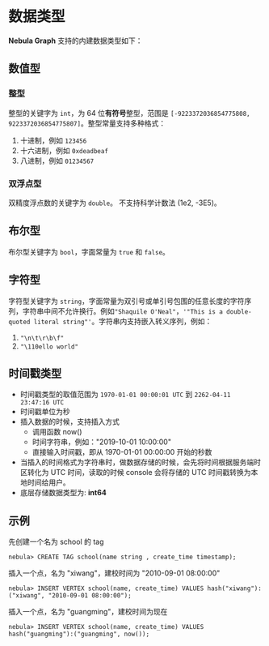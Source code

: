 # 数据类型

**Nebula Graph** 支持的内建数据类型如下：

## 数值型

### 整型

整型的关键字为 `int`，为 64 位**有符号**整型，范围是 `[-9223372036854775808, 9223372036854775807]`。整型常量支持多种格式：

  1. 十进制，例如 `123456`
  2. 十六进制，例如 `0xdeadbeaf`
  3. 八进制，例如 `01234567`

<!-- ### 浮点型

单精度浮点数的关键字为 `float`，且 `float` 仅对 Schema 定义及存储字节数有意义，浮点型字面常量在语法解析以及运算过程中，均被当做双精度浮点数看待。 -->

### 双浮点型

双精度浮点数的关键字为 `double`。 不支持科学计数法 (1e2, -3E5)。

## 布尔型

布尔型关键字为 `bool`，字面常量为 `true` 和 `false`。

## 字符型

字符型关键字为 `string`，字面常量为双引号或单引号包围的任意长度的字符序列，字符串中间不允许换行。例如`"Shaquile O'Neal"`，`'"This is a double-quoted literal string"'`。字符串内支持嵌入转义序列，例如：

  1. `"\n\t\r\b\f"`
  1. `"\110ello world"`

## 时间戳类型

- 时间戳类型的取值范围为 `1970-01-01 00:00:01 UTC` 到 `2262-04-11 23:47:16 UTC`
- 时间戳单位为秒
- 插入数据的时候，支持插入方式
  - 调用函数 now()
  - 时间字符串，例如："2019-10-01 10:00:00"
  - 直接输入时间戳，即从 1970-01-01 00:00:00 开始的秒数
- 当插入的时间格式为字符串时，做数据存储的时候，会先将时间根据服务端时区转化为 UTC 时间，读取的时候 console 会将存储的 UTC 时间戳转换为本地时间给用户。
- 底层存储数据类型为: **int64**

## 示例

先创建一个名为 school 的 tag

```ngql
nebula> CREATE TAG school(name string , create_time timestamp);
```

插入一个点，名为 "xiwang"，建校时间为 "2010-09-01 08:00:00"

```ngql
nebula> INSERT VERTEX school(name, create_time) VALUES hash("xiwang"):("xiwang", "2010-09-01 08:00:00");
```

插入一个点，名为 "guangming"，建校时间为现在

```ngql
nebula> INSERT VERTEX school(name, create_time) VALUES hash("guangming"):("guangming", now());
```
